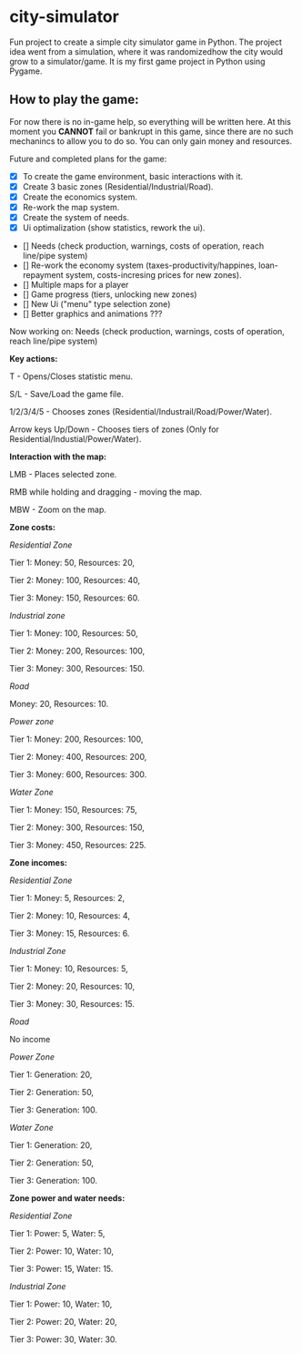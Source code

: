 # city-simulator
Fun project to create a simple city simulator game in Python. The project idea went from a simulation, where it was randomizedhow the city would grow to a simulator/game. It is my first game project in Python using Pygame.

## How to play the game:

For now there is no in-game help, so everything will be written here. At this moment you **CANNOT** fail or bankrupt in this game, since there are no such mechanincs to allow you to do so. You can only gain money and resources.

Future and completed plans for the game:

- [x] To create the game environment, basic interactions with it.
- [x] Create 3 basic zones (Residential/Industrial/Road).
- [x] Create the economics system.
- [x] Re-work the map system.
- [x] Create the system of needs.
- [x] Ui optimalization (show statistics, rework the ui).
- [] Needs (check production, warnings, costs of operation, reach line/pipe system)
- [] Re-work the economy system (taxes-productivity/happines, loan-repayment system, costs-incresing prices for new zones).
- [] Multiple maps for a player
- [] Game progress (tiers, unlocking new zones)
- [] New Ui ("menu" type selection zone)
- [] Better graphics and animations ???

Now working on: Needs (check production, warnings, costs of operation, reach line/pipe system)
  
**Key actions:**

T - Opens/Closes statistic menu.

S/L - Save/Load the game file.

1/2/3/4/5 - Chooses zones (Residential/Industrail/Road/Power/Water).

Arrow keys Up/Down - Chooses tiers of zones (Only for Residential/Industial/Power/Water).

**Interaction with the map:**

LMB - Places selected zone.

RMB while holding and dragging - moving the map.

MBW - Zoom on the map.

**Zone costs:**

*Residential Zone*

Tier 1: Money: 50, Resources: 20,

Tier 2: Money: 100, Resources: 40,

Tier 3: Money: 150, Resources: 60.

*Industrial zone*

Tier 1: Money: 100, Resources: 50,

Tier 2: Money: 200, Resources: 100,

Tier 3: Money: 300, Resources: 150.

*Road*

Money: 20, Resources: 10.

*Power zone*

Tier 1: Money: 200, Resources: 100,

Tier 2: Money: 400, Resources: 200,

Tier 3: Money: 600, Resources: 300.

*Water Zone*

Tier 1: Money: 150, Resources: 75,
        
Tier 2: Money: 300, Resources: 150,

Tier 3: Money: 450, Resources: 225.

**Zone incomes:**

*Residential Zone*

Tier 1: Money: 5, Resources: 2,

Tier 2: Money: 10, Resources: 4,

Tier 3: Money: 15, Resources: 6.

*Industrial Zone*

Tier 1: Money: 10, Resources: 5,

Tier 2: Money: 20, Resources: 10,

Tier 3: Money: 30, Resources: 15.

*Road*

No income

*Power Zone*

Tier 1: Generation: 20,

Tier 2: Generation: 50,

Tier 3: Generation: 100.

*Water Zone*

Tier 1: Generation: 20,

Tier 2: Generation: 50,

Tier 3: Generation: 100.

**Zone power and water needs:**

*Residential Zone*

Tier 1: Power: 5, Water: 5,

Tier 2: Power: 10, Water: 10,

Tier 3: Power: 15, Water: 15.

*Industrial Zone*

Tier 1: Power: 10, Water: 10,

Tier 2: Power: 20, Water: 20,

Tier 3: Power: 30, Water: 30.
